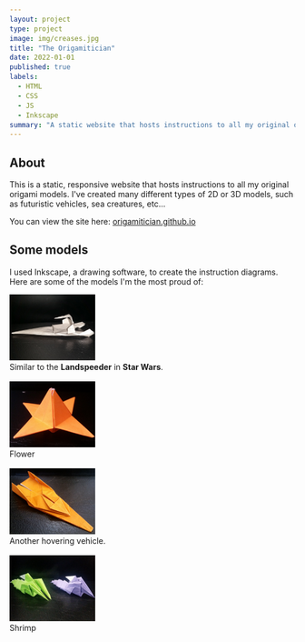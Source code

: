 ```yaml
---
layout: project
type: project
image: img/creases.jpg
title: "The Origamitician"
date: 2022-01-01
published: true
labels:
  - HTML
  - CSS
  - JS
  - Inkscape
summary: "A static website that hosts instructions to all my original origami models."
---
```


## About

This is a static, responsive website that hosts instructions to all my original origami models. I've created many different types of 2D or 3D models, such as futuristic vehicles, sea creatures, etc...

You can view the site here: [origamitician.github.io](https://origamitician.github.io/)

## Some models

I used Inkscape, a drawing software, to create the instruction diagrams. Here are some of the models I'm the most proud of:

<img width = "30%" src="../img/origami.jpg"><br>
Similar to the **Landspeeder** in **Star Wars**.
<br><br>
<img width = "30%" src="../img/plant2.jpg"><br>
Flower
<br><br>
<img width = "30%" src="../img/fv9.jpg"><br>
Another hovering vehicle.
<br><br>
<img width = "30%" src="../img/shrimp.jpg"><br>
Shrimp
<br><br>
